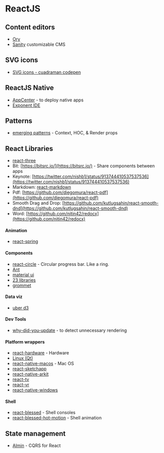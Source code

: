 # ReactJS

## Content editors

* [Ory](https://www.gitbook.com/book/ory/editor/details)
* [Sanity](https://www.sanity.io/) customizable CMS

## SVG icons

* [SVG icons - cuadraman codepen](https://cuadraman/LGoXwz)

## ReactJS Native

* [AppCenter](https://appcenter.ms/) - to deploy native apps
* [Exponent IDE](https://getexponent.com)

## Patterns

* [emerging patterns](https://medium.freecodecamp.org/evolving-patterns-in-react-116140e5fe8f) - Context, HOC, & Render props

## React Libraries

* [react-three](https://github.com/Izzimach/react-three)
* Bit: [https://bitsrc.io/](https://bitsrc.io/) - Share components between apps
* Keynote: [https://twitter.com/nishb1/status/913744410537537536](https://twitter.com/nishb1/status/913744410537537536)
* Markdown: [react-markdown](https://github.com/rexxars/react-markdown)
* Pdf: [https://github.com/diegomura/react-pdf](https://github.com/diegomura/react-pdf)
* Smooth Drag and Drop: [https://github.com/kutlugsahin/react-smooth-dnd](https://github.com/kutlugsahin/react-smooth-dnd)
* Word: [https://github.com/nitin42/redocx](https://github.com/nitin42/redocx)

#### Animation

* [react-spring](#)

#### Components

* [react-circle](#) - Circular progress bar. Like a ring.
* [Ant](https://ant.design/)
* [material ui](http://www.material-ui.com)
* [23 libraries](https://hackernoon.com/23-best-react-ui-component-libraries-and-frameworks-250a81b2ac42)
* [grommet](http://grommet.io/)

#### Data viz

* [uber d3](https://github.com/uber/react-vis-force)

#### Dev Tools

* [why-did-you-update](https://github.com/maicki/why-did-you-update) - to detect unnecessary rendering

#### Platform wrappers

* [react-hardware](https://github.com/iamdustan/react-hardware) - Hardware
* [Linux \(Qt\)](https://github.com/status-im/react-native-desktop)
* [react-native-macos](#) - Mac OS
* [react-sketchapp](http://airbnb.io/react-sketchapp/)
* [react-native-arkit](https://github.com/HippoAR/react-native-arkit)
* [react-tv](https://github.com/react-tv/react-tv)
* [react-vr](https://facebook.github.io/react-vr/)
* [react-native-windows](https://github.com/Microsoft/react-native-windows)

#### Shell

* [react-blessed](https://github.com/Yomguithereal/react-blessed) - Shell consoles
* [react-blessed-hot-motion](https://github.com/gaearon/react-blessed-hot-motion) - Shell animation

## State management

* [Almin](https://almin.js.org/) - CQRS for React



